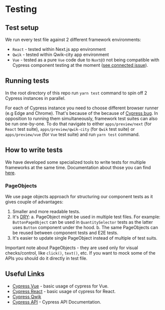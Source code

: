 # Testing

## Test setup

We run every test file against 2 different framework environments:

- `React` - tested within Next.js app environment
- `Qwik` - tested within Qwik-city app environment
- `Vue` - tested as a pure `Vue` code due to `Nuxt@3` not being compatible with Cypress component testing at the moment ([see connected issue](https://github.com/nuxt/framework/issues/6496)).

## Running tests

In the root directory of this repo run `yarn test` command to spin off 2 Cypress instances in parallel.

For each of Cypress instance you need to choose different browser runner (e.g Edge and Chrome). That's because of the because of [Cypress bug](https://github.com/cypress-io/cypress/issues/5613).
In opposition to running them simultaneously, framework test suites can also be run one-by-one. To do that navigate to either `apps/preview/next` (for `React` test suite), `apps/preview/qwik-city` (for `Qwik` test suite) or `apps/preview/vue` (for `Vue` test suite) and run `yarn test` command.

## How to write tests

We have developed some specialized tools to write tests for multiple frameworks at the same time. Documentation about those you can find [here](https://github.com/vuestorefront/storefront-ui/blob/v2/packages/tests/README.md).

### PageObjects

We use page objects approach for structuring our component tests as it gives couple of advantages:

1. Smaller and more readable tests.
2. It's [DRY](https://pl.wikipedia.org/wiki/DRY):
  a. PageObject might be used in multiple test files. For example: `ButtonPageObject` can be used in `QuantitySelector` tests as the latter uses `Button` component under the hood.
  b. The same PageObjects can be reused between component tests and E2E tests.
3. It's easier to update single PageObject instead of multiple of test suits.

Important note about PageObjects - they are used only for visual checks/control, like `click()`, `text()`, etc. If you want to mock some of the APIs you should do it directly in test file.

## Useful Links

- [Cypress Vue](https://docs.cypress.io/guides/component-testing/quickstart-vue) - basic usage of cypress for Vue.
- [Cypress React](https://docs.cypress.io/guides/component-testing/quickstart-react) - basic usage of cypress for React.
- [Cypress Qwik](/)
- [Cypress API](https://docs.cypress.io/api/table-of-contents) - Cypress API Documentation.
